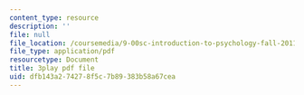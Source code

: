 ```yaml
---
content_type: resource
description: ''
file: null
file_location: /coursemedia/9-00sc-introduction-to-psychology-fall-2011/dfb143a274278f5c7b89383b58a67cea_kD3CswjYb2E.pdf
file_type: application/pdf
resourcetype: Document
title: 3play pdf file
uid: dfb143a2-7427-8f5c-7b89-383b58a67cea
---
```

